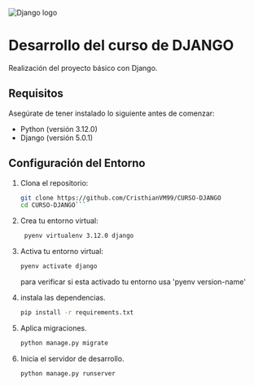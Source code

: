 ![Django logo](https://1000marcas.net/wp-content/uploads/2021/06/Django-Logo.png)
# Desarrollo del curso de DJANGO

Realización del proyecto básico con Django. 

## Requisitos

Asegúrate de tener instalado lo siguiente antes de comenzar:

- Python (versión 3.12.0)
- Django (versión 5.0.1)

## Configuración del Entorno

1. Clona el repositorio:

   ```bash
   git clone https://github.com/CristhianVM99/CURSO-DJANGO
   cd CURSO-DJANGO```
2. Crea tu entorno virtual:
   ```bash
    pyenv virtualenv 3.12.0 django
   ```   
3. Activa tu entorno virtual:
   ```bash
   pyenv activate django
   ```
   <p>para verificar si esta activado tu entorno usa 'pyenv version-name'</p>
4. instala las dependencias.
    ```bash
    pip install -r requirements.txt
    ```
5. Aplica migraciones.
   ```bash
   python manage.py migrate
   ```
6. Inicia el servidor de desarrollo.
   ```bash
   python manage.py runserver
   ```
